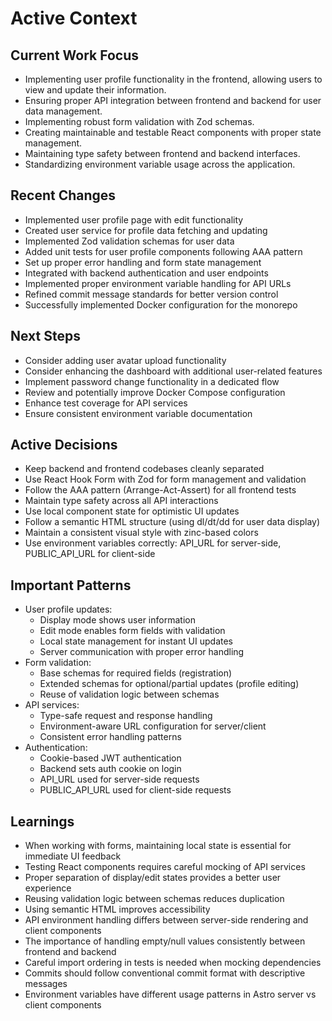 # Active Context

## Current Work Focus

- Implementing user profile functionality in the frontend, allowing users to view and update their
  information.
- Ensuring proper API integration between frontend and backend for user data management.
- Implementing robust form validation with Zod schemas.
- Creating maintainable and testable React components with proper state management.
- Maintaining type safety between frontend and backend interfaces.
- Standardizing environment variable usage across the application.

## Recent Changes

- Implemented user profile page with edit functionality
- Created user service for profile data fetching and updating
- Implemented Zod validation schemas for user data
- Added unit tests for user profile components following AAA pattern
- Set up proper error handling and form state management
- Integrated with backend authentication and user endpoints
- Implemented proper environment variable handling for API URLs
- Refined commit message standards for better version control
- Successfully implemented Docker configuration for the monorepo

## Next Steps

- Consider adding user avatar upload functionality
- Consider enhancing the dashboard with additional user-related features
- Implement password change functionality in a dedicated flow
- Review and potentially improve Docker Compose configuration
- Enhance test coverage for API services
- Ensure consistent environment variable documentation

## Active Decisions

- Keep backend and frontend codebases cleanly separated
- Use React Hook Form with Zod for form management and validation
- Follow the AAA pattern (Arrange-Act-Assert) for all frontend tests
- Maintain type safety across all API interactions
- Use local component state for optimistic UI updates
- Follow a semantic HTML structure (using dl/dt/dd for user data display)
- Maintain a consistent visual style with zinc-based colors
- Use environment variables correctly: API_URL for server-side, PUBLIC_API_URL for client-side

## Important Patterns

- User profile updates:
  - Display mode shows user information
  - Edit mode enables form fields with validation
  - Local state management for instant UI updates
  - Server communication with proper error handling
- Form validation:
  - Base schemas for required fields (registration)
  - Extended schemas for optional/partial updates (profile editing)
  - Reuse of validation logic between schemas
- API services:
  - Type-safe request and response handling
  - Environment-aware URL configuration for server/client
  - Consistent error handling patterns
- Authentication:
  - Cookie-based JWT authentication
  - Backend sets auth cookie on login
  - API_URL used for server-side requests
  - PUBLIC_API_URL used for client-side requests

## Learnings

- When working with forms, maintaining local state is essential for immediate UI feedback
- Testing React components requires careful mocking of API services
- Proper separation of display/edit states provides a better user experience
- Reusing validation logic between schemas reduces duplication
- Using semantic HTML improves accessibility
- API environment handling differs between server-side rendering and client components
- The importance of handling empty/null values consistently between frontend and backend
- Careful import ordering in tests is needed when mocking dependencies
- Commits should follow conventional commit format with descriptive messages
- Environment variables have different usage patterns in Astro server vs client components
